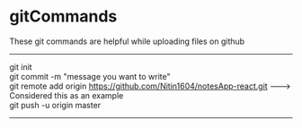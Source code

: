 # gitCommands                                                                                                                                                                             
These git commands are helpful while uploading files on github                                                                                                
___________________________________________________________________________________________________________ 
git init  
git commit -m "message you want to write"               
git remote add origin https://github.com/Nitin1604/notesApp-react.git ---> Considered this as an example  
git push -u origin master    
____________________________________________________________________________________________________________
